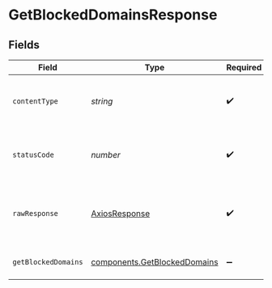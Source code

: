 # GetBlockedDomainsResponse


## Fields

| Field                                                                        | Type                                                                         | Required                                                                     | Description                                                                  |
| ---------------------------------------------------------------------------- | ---------------------------------------------------------------------------- | ---------------------------------------------------------------------------- | ---------------------------------------------------------------------------- |
| `contentType`                                                                | *string*                                                                     | :heavy_check_mark:                                                           | HTTP response content type for this operation                                |
| `statusCode`                                                                 | *number*                                                                     | :heavy_check_mark:                                                           | HTTP response status code for this operation                                 |
| `rawResponse`                                                                | [AxiosResponse](https://axios-http.com/docs/res_schema)                      | :heavy_check_mark:                                                           | Raw HTTP response; suitable for custom response parsing                      |
| `getBlockedDomains`                                                          | [components.GetBlockedDomains](../../models/components/getblockeddomains.md) | :heavy_minus_sign:                                                           | List of blocked domains                                                      |